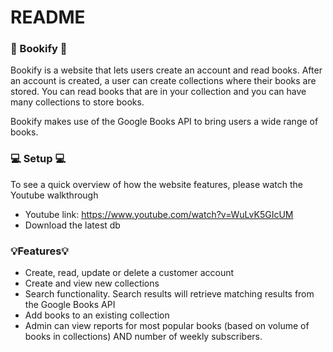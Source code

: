 # README #

### 📕 Bookify 📕 ###

Bookify is a website that lets users create an account and read books. After an account is created, a user can create collections where their books are stored. 
You can read books that are in your collection and you can have many collections to store books.

Bookify makes use of the Google Books API to bring users a wide range of books.

### 💻 Setup 💻 ###

To see a quick overview of how the website features, please watch the Youtube walkthrough

* Youtube link: https://www.youtube.com/watch?v=WuLvK5GIcUM
* Download the latest db

### 💡Features💡 ###

* Create, read, update or delete a customer account
* Create and view new collections
* Search functionality. Search results will retrieve matching results from the Google Books API 
* Add books to an existing collection
* Admin can view reports for most popular books (based on volume of books in collections) AND number of weekly subscribers.
